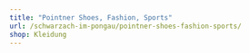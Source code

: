```yaml
---
title: "Pointner Shoes, Fashion, Sports"
url: /schwarzach-im-pongau/pointner-shoes-fashion-sports/
shop: Kleidung
---
```

